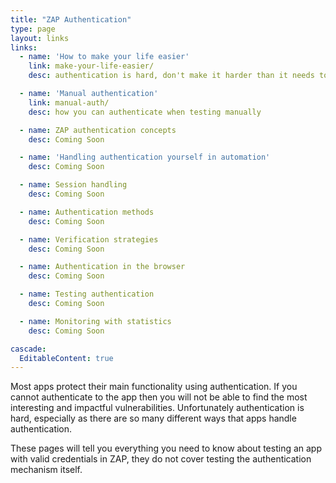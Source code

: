 ```yaml
---
title: "ZAP Authentication"
type: page
layout: links
links:
  - name: 'How to make your life easier'
    link: make-your-life-easier/
    desc: authentication is hard, don't make it harder than it needs to be

  - name: 'Manual authentication'
    link: manual-auth/
    desc: how you can authenticate when testing manually

  - name: ZAP authentication concepts
    desc: Coming Soon

  - name: 'Handling authentication yourself in automation'
    desc: Coming Soon

  - name: Session handling
    desc: Coming Soon

  - name: Authentication methods
    desc: Coming Soon

  - name: Verification strategies
    desc: Coming Soon

  - name: Authentication in the browser
    desc: Coming Soon

  - name: Testing authentication
    desc: Coming Soon

  - name: Monitoring with statistics
    desc: Coming Soon

cascade:
  EditableContent: true
---
```


Most apps protect their main functionality using authentication.
If you cannot authenticate to the app then you will not be able to find the most interesting and impactful vulnerabilities.
Unfortunately authentication is hard, especially as there are so many different ways that apps handle authentication.

These pages will tell you everything you need to know about testing an app with valid credentials in ZAP,
they do not cover testing the authentication mechanism itself.
